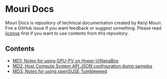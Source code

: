 ﻿# Mouri Docs

Mouri Docs is repository of technical documentation created by Kenji Mouri.
Fire a GitHub issue if you want feedback or suggest something. Please read 
[license](License.md) first if you want to use contents from this repository.

## Contents

- [MD1: Notes for using GPU-PV on Hyper-V/NanaBox](docs/1)
- [MD2: Host Compute System API JSON configuration dump samples](docs/2)
- [MD3: Notes for using openSUSE Tumbleweed](docs/3)
